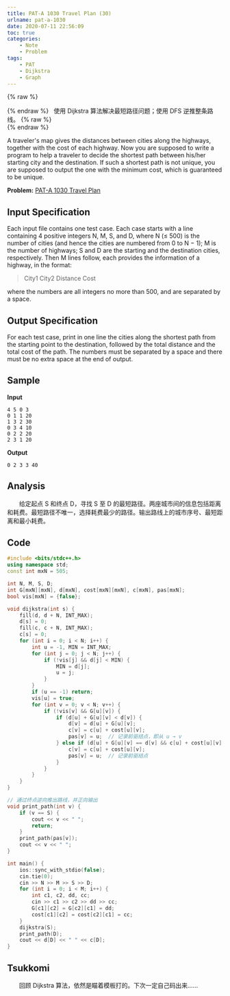 ```yaml
---
title: PAT-A 1030 Travel Plan (30)
urlname: pat-a-1030
date: 2020-07-11 22:56:09
toc: true
categories:
    - Note
    - Problem
tags:
    - PAT
    - Dijkstra
    - Graph
---
```


{% raw %}<article class="message is-warning"><div class="message-body">{% endraw %}
<span class="icon"><i class="fa fa-exclamation-triangle mr-2"></i></span>&nbsp;&nbsp;使用 Dijkstra 算法解决最短路径问题；使用 DFS 逆推整条路线。
{% raw %}</div></article>{% endraw %}

A traveler's map gives the distances between cities along the highways, together with the cost of each highway. Now you are supposed to write a program to help a traveler to decide the shortest path between his/her starting city and the destination. If such a shortest path is not unique, you are supposed to output the one with the minimum cost, which is guaranteed to be unique.

<!--more-->

**Problem:**&nbsp;[PAT-A 1030 Travel Plan](https://pintia.cn/problem-sets/994805342720868352/problems/994805464397627392 "PAT-A 1030 Travel Plan")


## Input Specification

Each input file contains one test case. Each case starts with a line containing 4 positive integers N, M, S, and D, where N (≤ 500) is the number of cities (and hence the cities are numbered from 0 to N − 1); M is the number of highways; S and D are the starting and the destination cities, respectively. Then M lines follow, each provides the information of a highway, in the format:

> City1 City2 Distance Cost

where the numbers are all integers no more than 500, and are separated by a space.

## Output Specification

For each test case, print in one line the cities along the shortest path from the starting point to the destination, followed by the total distance and the total cost of the path. The numbers must be separated by a space and there must be no extra space at the end of output.

## Sample

**Input**
```
4 5 0 3
0 1 1 20
1 3 2 30
0 3 4 10
0 2 2 20
2 3 1 20
```

**Output**
```
0 2 3 3 40
```

## Analysis

&emsp;&emsp;给定起点 S 和终点 D，寻找 S 至 D 的最短路径。两座城市间的信息包括距离和耗费。最短路径不唯一，选择耗费最少的路径。输出路线上的城市序号、最短距离和最小耗费。

## Code

``` cpp
#include <bits/stdc++.h>
using namespace std;
const int mxN = 505;

int N, M, S, D;
int G[mxN][mxN], d[mxN], cost[mxN][mxN], c[mxN], pas[mxN];
bool vis[mxN] = {false};

void dijkstra(int s) {
    fill(d, d + N, INT_MAX);
    d[s] = 0;
    fill(c, c + N, INT_MAX);
    c[s] = 0;
    for (int i = 0; i < N; i++) {
        int u = -1, MIN = INT_MAX;
        for (int j = 0; j < N; j++) {
            if (!vis[j] && d[j] < MIN) {
                MIN = d[j];
                u = j;
            }
        }
        if (u == -1) return;
        vis[u] = true;
        for (int v = 0; v < N; v++) {
            if (!vis[v] && G[u][v]) {
                if (d[u] + G[u][v] < d[v]) {
                    d[v] = d[u] + G[u][v];
                    c[v] = c[u] + cost[u][v];
                    pas[v] = u;  // 记录前驱结点，即从 u → v
                } else if (d[u] + G[u][v] == d[v] && c[u] + cost[u][v] < c[v]) {
                    c[v] = c[u] + cost[u][v];
                    pas[v] = u;  // 记录前驱结点
                }
            }
        }
    }
}

// 通过终点逆向推出路线，并正向输出
void print_path(int v) {
    if (v == S) {
        cout << v << " ";
        return;
    }
    print_path(pas[v]);
    cout << v << " ";
}

int main() {
    ios::sync_with_stdio(false);
    cin.tie(0);
    cin >> N >> M >> S >> D;
    for (int i = 0; i < M; i++) {
        int c1, c2, dd, cc;
        cin >> c1 >> c2 >> dd >> cc;
        G[c1][c2] = G[c2][c1] = dd;
        cost[c1][c2] = cost[c2][c1] = cc;
    }
    dijkstra(S);
    print_path(D);
    cout << d[D] << " " << c[D];
}

```

## Tsukkomi

&emsp;&emsp;回顾 Dijkstra 算法，依然是瞄着模板打的。下次一定自己码出来……